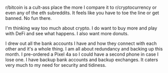 r/bitcoin is a cult-ass place the more I compare it to r/cryptocurrency or even any of the eth subreddits. It feels like you have to toe the line or get banned. No fun there.

I'm thinking way too much about crypto. I do want to buy more and play with DeFi and see what happens. I also want more donuts.

I drew out all the bank accounts I have and how they connect with each other and it's a whole thing. I am all about redundancy and backing up this month. I pre-ordered a Pixel 4a so I could have a second phone in case I lose one. I have backup bank accounts and backup exchanges. It caters very much to my need for security and tidiness.
